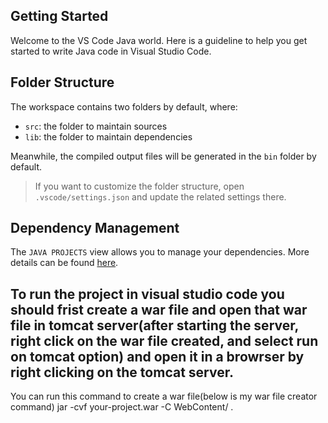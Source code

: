 ## Getting Started

Welcome to the VS Code Java world. Here is a guideline to help you get started to write Java code in Visual Studio Code.

## Folder Structure

The workspace contains two folders by default, where:

- `src`: the folder to maintain sources
- `lib`: the folder to maintain dependencies

Meanwhile, the compiled output files will be generated in the `bin` folder by default.

> If you want to customize the folder structure, open `.vscode/settings.json` and update the related settings there.

## Dependency Management

The `JAVA PROJECTS` view allows you to manage your dependencies. More details can be found [here](https://github.com/microsoft/vscode-java-dependency#manage-dependencies).
## To run the project in visual studio code you should frist create a war file and open that war file in tomcat server(after starting the server, right click on the war file created, and select run on tomcat option) and open it in a browrser by right clicking on the tomcat server. 
You can run this command to create a war file(below is my war file creator command)
jar -cvf your-project.war -C WebContent/ .
